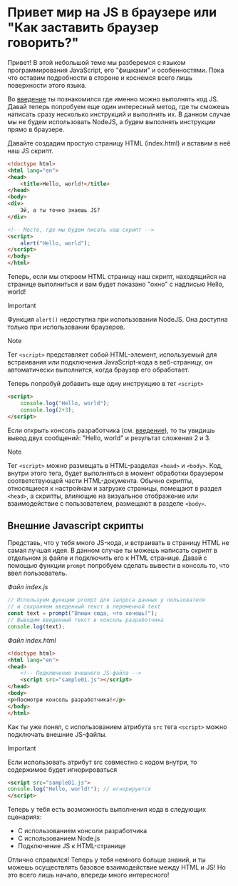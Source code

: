 # Привет мир на JS в браузере или "Как заставить браузер говорить?"

Привет! В этой небольшой теме мы разберемся с языком программирования JavaScript, его "фишками" и особенностями. Пока что оставим подробности в стороне и коснемся всего лишь поверхности этого языка.

Во [введение](11_intro.md) ты познакомился где именно можно выполнять код JS.  Давай теперь попробуем еще один интересный метод, где ты сможешь написать сразу несколько инструкций и выполнить их. В данном случае мы не будем использовать NodeJS, а будем выполнять инструкции прямо в браузере.

Давайте создадим простую страницу HTML (index.html) и вставим в неё наш JS скрипт.
```html
<!doctype html>
<html lang="en">
<head>
    <title>Hello, world!</title>
</head>
<body>
<div>
    Эй, а ты точно знаешь JS?
</div>

<!-- Место, где мы будем писать наш скрипт -->
<script>
    alert("Hello, world");
</script>
</body>
</html>
```
Теперь, если мы откроем HTML страницу наш скрипт, находящийся на странице выполниться и вам будет показано "окно" с надписью Hello, world!

> [!IMPORTANT]
> Функция `alert()` недоступна при использовании NodeJS. Она доступна только при использовании браузеров.

> [!NOTE]
> Тег `<script>` представляет собой HTML-элемент, используемый для встраивания или подключения JavaScript-кода в веб-страницу, он автоматически выполнится, когда браузер его обработает.

Теперь попробуй добавить еще одну инструкцию в тег `<script>`
```html
<script>
    console.log("Hello, world");
    console.log(2+3);
</script>
```
Если открыть консоль разработчика (см. [введение](11_intro.md)), то ты увидишь вывод двух сообщений: "Hello, world" и результат сложения 2 и 3. 

> [!NOTE]
> Тег `<script>` можно размещать в HTML-разделах `<head>` и `<body>`. Код, внутри этого тега, будет выполняться в момент обработки браузером соответствующей части HTML-документа. Обычно скрипты, относящиеся к настройкам и загрузке страницы, помещают в раздел `<head>`, а скрипты, влияющие на визуальное отображение или взаимодействие с пользователем, размещают в разделе `<body>`.

## Внешние Javascript скрипты

Представь, что у тебя много JS-кода, и встраивать в страницу HTML не самая лучшая идея. В данном случае ты можешь написать скрипт в отдельном js файле и подключить его к HTML странице.
Давай с помощью функции `prompt` попробуем сделать вывести в консоль то, что ввел пользователь.

_Файл index.js_
```js
// Используем функцию prompt для запроса данных у пользователя
// и сохраняем введенный текст в переменной text
const text = prompt("Впиши сюда, что хочешь!");
// Выводим введенный текст в консоль разработчика
console.log(text);
```
_Файл index.html_
```html
<!doctype html>
<html lang="en">
<head>
    <!-- Подключение внешнего JS-файла -->
    <script src="sample01.js"></script>
</head>
<body>
<p>Посмотри консоль разработчика!</p>
</body>
</html>
```

Как ты уже понял, с использованием атрибута `src` тега `<script>` можно подключать внешние JS-файлы.

> [!IMPORTANT]
> Если использовать атрибут src совместно с кодом внутри, то содержимое будет игнорироваться
> ```html
> <script src="sample01.js">
> console.log("Hello, world!"); // игнорируется
> </script>
> ```


Теперь у тебя есть возможность выполнения кода в следующих сценариях:
* С использованием консоли разработчика
* С использованием Node.js
* Подключение JS к HTML-странице

Отлично справился! Теперь у тебя немного больше знаний, и ты можешь осуществлять базовое взаимодействие между HTML и JS! Но это всего лишь начало, впереди много интересного!
